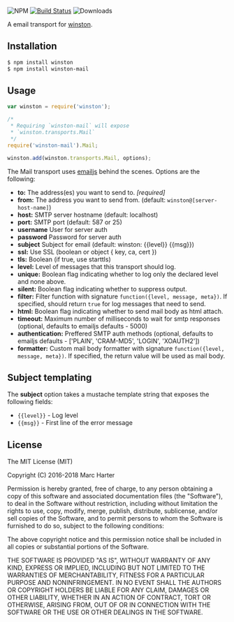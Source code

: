 ![NPM](https://img.shields.io/npm/v/winston-mail.svg) [![Build Status](https://travis-ci.org/wavded/winston-mail.svg?branch=master)](https://travis-ci.org/wavded/winston-mail) ![Downloads](https://img.shields.io/npm/dt/winston-mail.svg)

A email transport for [winston][0].

## Installation

``` sh
$ npm install winston
$ npm install winston-mail
```

## Usage
``` js
var winston = require('winston');

/*
 * Requiring `winston-mail` will expose
 * `winston.transports.Mail`
 */
require('winston-mail').Mail;

winston.add(winston.transports.Mail, options);
```

The Mail transport uses [emailjs](https://github.com/eleith/emailjs) behind the scenes.  Options are the following:

* __to:__ The address(es) you want to send to. *[required]*
* __from:__ The address you want to send from. (default: `winston@[server-host-name]`)
* __host:__ SMTP server hostname (default: localhost)
* __port:__ SMTP port (default: 587 or 25)
* __username__ User for server auth
* __password__ Password for server auth
* __subject__ Subject for email (default: winston: {{level}} {{msg}})
* __ssl:__ Use SSL (boolean or object { key, ca, cert })
* __tls:__ Boolean (if true, use starttls)
* __level:__ Level of messages that this transport should log.
* __unique:__ Boolean flag indicating whether to log only the declared level and none above.
* __silent:__ Boolean flag indicating whether to suppress output.
* __filter:__ Filter function with signature `function({level, message, meta})`. If specified, should return `true` for log messages that need to send.
* __html:__ Boolean flag indicating whether to send mail body as html attach.
* __timeout:__ Maximum number of milliseconds to wait for smtp responses (optional, defaults to emailjs defaults - 5000)
* __authentication:__ Preffered SMTP auth methods (optional, defaults to emailjs defaults - ['PLAIN', 'CRAM-MD5', 'LOGIN', 'XOAUTH2'])
* __formatter:__ Custom mail body formatter with signature `function({level, message, meta})`. If specified, the return value will be used as mail body.

## Subject templating

The __subject__ option takes a mustache template string that exposes the following fields:
  - `{{level}}` - Log level
  - `{{msg}}` - First line of the error message

## License
The MIT License (MIT)

Copyright (C) 2016-2018 Marc Harter

Permission is hereby granted, free of charge, to any person obtaining a copy of this software and associated documentation files (the "Software"), to deal in the Software without restriction, including without limitation the rights to use, copy, modify, merge, publish, distribute, sublicense, and/or sell copies of the Software, and to permit persons to whom the Software is furnished to do so, subject to the following conditions:

The above copyright notice and this permission notice shall be included in all copies or substantial portions of the Software.

THE SOFTWARE IS PROVIDED "AS IS", WITHOUT WARRANTY OF ANY KIND, EXPRESS OR IMPLIED, INCLUDING BUT NOT LIMITED TO THE WARRANTIES OF MERCHANTABILITY, FITNESS FOR A PARTICULAR PURPOSE AND NONINFRINGEMENT. IN NO EVENT SHALL THE AUTHORS OR COPYRIGHT HOLDERS BE LIABLE FOR ANY CLAIM, DAMAGES OR OTHER LIABILITY, WHETHER IN AN ACTION OF CONTRACT, TORT OR OTHERWISE, ARISING FROM, OUT OF OR IN CONNECTION WITH THE SOFTWARE OR THE USE OR OTHER DEALINGS IN THE SOFTWARE.

[0]: https://github.com/flatiron/winston
